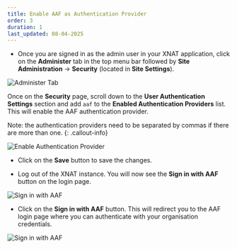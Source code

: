 ```yaml
---
title: Enable AAF as Authentication Provider
order: 3
duration: 1
last_updated: 08-04-2025
---
```


* Once you are signed in as the admin user in your XNAT application, click on the **Administer** tab in the top menu bar followed by **Site Administration** -> **Security** (located in **Site Settings**).

![Administer Tab](/assets/images/register-an-xnat-oidc-service/administer-tab.png)

Once on the **Security** page, scroll down to the **User Authentication Settings** section and add `aaf` to the 
**Enabled Authentication Providers** list. This will enable the AAF authentication provider.

Note: the authentication providers need to be separated by commas if there are more than one.
{: .callout-info}

![Enable Authentication Provider](/assets/images/register-an-xnat-oidc-service/enable-authentication-provider.png)

* Click on the **Save** button to save the changes.

* Log out of the XNAT instance. You will now see the **Sign in with AAF** button on the login page.

![Sign in with AAF](/assets/images/register-an-xnat-oidc-service/sign-in-with-aaf.png)

* Click on the **Sign in with AAF** button. This will redirect you to the AAF login page where you can authenticate with your organisation credentials.

![Sign in with AAF](/assets/images/register-an-xnat-oidc-service/log-into-aaf.png)